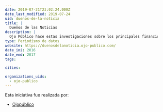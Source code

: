 ```yaml
---
date: 2019-07-21T23:02:24.000Z
date_last_modified: 2019-07-24
uid: duenos-de-la-noticia
title: |
  Dueños de las Noticias
description: |
  Ojo Público hace estas investigaciones sobre los principales financistas de los grupos mediaticos en el Perú.
type: Periodismo de datos
website: https://duenosdelanoticia.ojo-publico.com/
date_ini: 2016
date_end: 2017
tags:

cities: 

organizations_uids:
  - ojo-publico
---
```


Esta iniciativa fue realizada por:

- [Ojopúblico](/organizaciones/ojo-publico)
